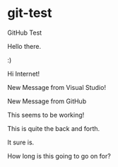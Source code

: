 # git-test
GitHub Test

Hello there. 

:)

Hi Internet!

New Message from Visual Studio!

New Message from GitHub

This seems to be working!

This is quite the back and forth.

It sure is.

How long is this going to go on for?
